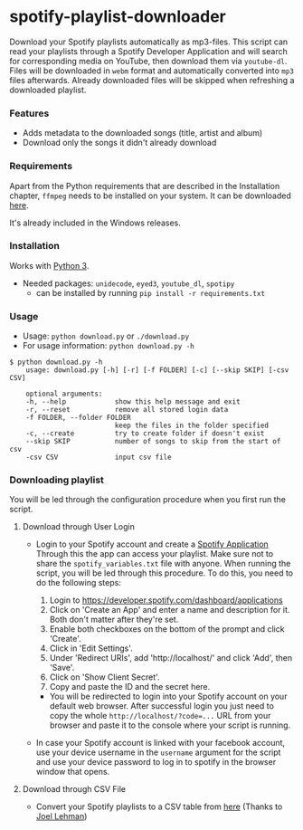 # spotify-playlist-downloader
Download your Spotify playlists automatically as mp3-files. 
This script can read your playlists through a Spotify Developer Application and will search for corresponding media on YouTube, then download them via `youtube-dl`. Files will be downloaded in `webm` format and automatically converted into `mp3` files afterwards. Already downloaded files will be skipped when refreshing a downloaded playlist.


### Features
* Adds metadata to the downloaded songs (title, artist and album)
* Download only the songs it didn't already download


### Requirements
Apart from the Python requirements that are described in the Installation chapter, `ffmpeg` needs to be installed on your system.
It can be downloaded [here](https://ffmpeg.org/download.html).

It's already included in the Windows releases.


### Installation
Works with [Python 3](https://www.python.org/downloads/).

* Needed packages: `unidecode`, `eyed3`, `youtube_dl`, `spotipy`
    * can be installed by running `pip install -r requirements.txt`

### Usage

* Usage: `python download.py` or `./download.py`
* For usage information: `python download.py -h`

```
$ python download.py -h
    usage: download.py [-h] [-r] [-f FOLDER] [-c] [--skip SKIP] [-csv CSV]

    optional arguments:
    -h, --help            show this help message and exit
    -r, --reset           remove all stored login data
    -f FOLDER, --folder FOLDER
                          keep the files in the folder specified
    -c, --create          try to create folder if doesn't exist
    --skip SKIP           number of songs to skip from the start of csv
    -csv CSV              input csv file
```

### Downloading playlist

You will be led through the configuration procedure when you first run the script.

1. Download through User Login
    * Login to your Spotify account and create a [Spotify Application](https://developer.spotify.com/my-applications/#!/applications)
    Through this the app can access your playlist. Make sure not to share the `spotify_variables.txt` file with anyone. When running the script, you will be led through this procedure.
        To do this, you need to do the following steps:
        1. Login to https://developer.spotify.com/dashboard/applications
        2. Click on 'Create an App' and enter a name and description for it. Both don't matter after they're set.
        3. Enable both checkboxes on the bottom of the prompt and click 'Create'.
        4. Click in 'Edit Settings'.
        5. Under 'Redirect URIs', add 'http://localhost/' and click 'Add', then 'Save'.
        6. Click on 'Show Client Secret'.
        7. Copy and paste the ID and the secret here.

        * You will be redirected to login into your Spotify account on your default web browser. After successful login you just need to copy the whole `http://localhost/?code=...` URL from your browser and paste it to the console where your script is running.
    * In case your Spotify account is linked with your facebook account, use your device username in the `username` argument for the script and use your device password to log in to spotify in the browser window that opens.

2. Download through CSV File
    * Convert your Spotify playlists to a CSV table from [here](http://joellehman.com/playlist/) (Thanks to [Joel Lehman](https://github.com/jal278))